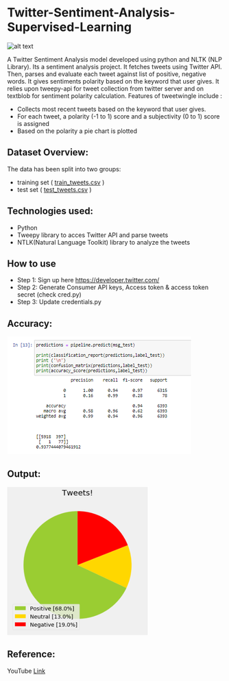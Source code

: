 # Twitter-Sentiment-Analysis-Supervised-Learning
![alt text](https://support.appsflyer.com/hc/article_attachments/360001968989/twitter_logo.jpg "logo 1")

A Twitter Sentiment Analysis model developed using python and NLTK (NLP Library). Its a sentiment analysis project. It fetches tweets using Twitter API. Then, parses and evaluate each tweet against list of positive, negative words. It gives sentiments polarity based on the keyword that user gives. It relies upon tweepy-api for tweet collection from twitter server and on textblob for sentiment polarity calculation. Features of tweetwingle include :

- Collects most recent tweets based on the keyword that user gives.
- For each tweet, a polarity (-1 to 1) score and a subjectivity (0 to 1) score is assigned
- Based on the polarity a pie chart is plotted

## Dataset Overview:

The data has been split into two groups:
<ul>
  <li>training set ( <a href="https://github.com/shivam1808/Twitter-Sentiment-Analysis/blob/master/train_tweets.csv">train_tweets.csv</a> )</li>
  <li>test set ( <a href="https://github.com/shivam1808/Twitter-Sentiment-Analysis/blob/master/test_tweets.csv">test_tweets.csv</a> )</li>
</ul>

## Technologies used:
* Python
* Tweepy library to acces Twitter API and parse tweets
* NTLK(Natural Language Toolkit) library to analyze the tweets

## How to use
- Step 1: Sign up here https://developer.twitter.com/
- Step 2: Generate Consumer API keys, Access token & access token secret (check cred.py)
- Step 3: Update credentials.py

## Accuracy:
<img src='https://raw.githubusercontent.com/shivam1808/Twitter-Sentiment-Analysis/master/accuracy.PNG' border='0' alt='Prediction'/>

## Output:
<img src='https://raw.githubusercontent.com/shivam1808/Twitter-Sentiment-Analysis/master/tweets.PNG' border='0' alt='Prediction'/>

## Reference:
YouTube <a href="https://www.youtube.com/watch?v=ujId4ipkBio">Link</a>



